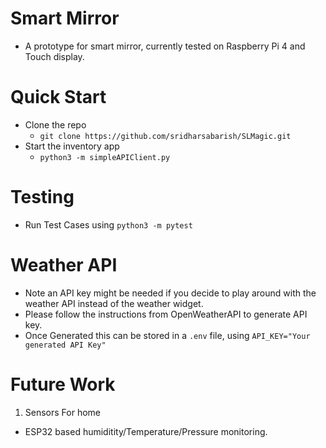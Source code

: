 # Smart Mirror
- A prototype for smart mirror, currently tested on Raspberry Pi 4 and Touch display.


# Quick Start

- Clone the repo 
    - `git clone https://github.com/sridharsabarish/SLMagic.git`
- Start the inventory app
    - `python3 -m simpleAPIClient.py`


# Testing

- Run Test Cases using `python3 -m pytest` 


# Weather API
- Note an API key might be needed if you decide to play around with the weather API instead of the weather widget. 
- Please follow the instructions from OpenWeatherAPI to generate API key.
- Once Generated this can be stored in a `.env` file, using ```API_KEY="Your generated API Key"```


# Future Work
1. Sensors For home
- ESP32 based humiditity/Temperature/Pressure monitoring.